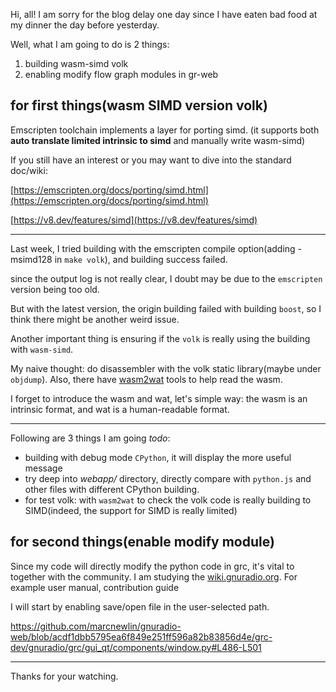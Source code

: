 Hi, all! 
I am sorry for the blog delay one day since I have eaten bad food at my dinner the day before yesterday.

Well, what I am going to do is 2 things:
1. building wasm-simd volk
2. enabling modify flow graph modules in gr-web


## for first things(wasm SIMD version volk)
Emscripten toolchain implements a layer for porting simd. (it supports both **auto translate limited intrinsic to simd** and manually write wasm-simd)

If you still have an interest or you may want to dive into the standard doc/wiki:

[https://emscripten.org/docs/porting/simd.html](https://emscripten.org/docs/porting/simd.html)

[https://v8.dev/features/simd](https://v8.dev/features/simd)

---

Last week, I tried building with the emscripten compile option(adding -msimd128 in `make volk`), and building success failed.

since the output log is not really clear, I doubt may be due to the `emscripten` version being too old.

But with the latest version, the origin building failed with building `boost`, so I think there might be another weird issue.

Another important thing is ensuring if the `volk` is really using the building with `wasm-simd`.

My naive thought: do disassembler with the volk static library(maybe under `objdump`).
Also, there have [wasm2wat](https://webassembly.github.io/wabt/doc/wasm2wat.1.html) tools to help read the wasm.

I forget to introduce the wasm and wat, let's simple way: the wasm is an intrinsic format, and wat is a human-readable format.

---

Following are 3 things I am going _todo_:
* building with debug mode `CPython`, it will display the more useful message
* try deep into *webapp/* directory, directly compare with `python.js` and other files with different CPython building.
* for test volk: with `wasm2wat` to check the volk code is really building to SIMD(indeed, the support for SIMD is really limited)
## for second things(enable modify module)
Since my code will directly modify the python code in grc, it's vital to together with the community.
I am studying the [wiki.gnuradio.org](wiki.gnuradio.org). For example user manual, contribution guide

I will start by enabling save/open file in the user-selected path.

https://github.com/marcnewlin/gnuradio-web/blob/acdf1dbb5795ea6f849e251ff596a82b83856d4e/grc-dev/gnuradio/grc/gui_qt/components/window.py#L486-L501

---
Thanks for your watching.
